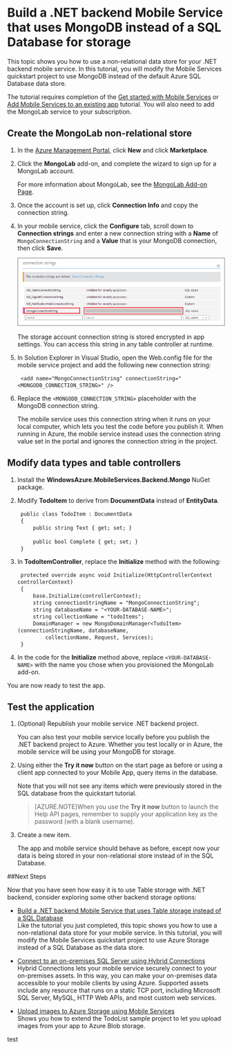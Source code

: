 <properties 
	pageTitle="Build a Service Using a Non-Relational Data Store | Microsoft Azure" 
	description="Learn how to use a non-relational data store such as MongoDB or Azure Table Storage with your .NET based mobile service" 
	services="mobile-services" 
	documentationCenter="" 
	authors="mattchenderson" 
	manager="dwrede" 
	editor="mollybos"/>

<tags 
	ms.service="mobile-services" 
	ms.workload="mobile" 
	ms.tgt_pltfrm="na" 
	ms.devlang="multiple" 
	ms.topic="article" 
	ms.date="08/08/2015" 
	ms.author="mahender"/>

# Build a .NET backend Mobile Service that uses MongoDB instead of a SQL Database for storage

This topic shows you how to use a non-relational data store for your .NET backend mobile service. In this tutorial, you will modify the Mobile Services quickstart project to use MongoDB instead of the default Azure SQL Database data store.

The tutorial requires completion of the [Get started with Mobile Services] or [Add Mobile Services to an existing app] tutorial. You will also need to add the MongoLab service to your subscription. 

## <a name="create-store"></a>Create the MongoLab non-relational store

1. In the [Azure Management Portal], click **New** and click **Marketplace**.

2. Click the **MongoLab** add-on, and complete the wizard to sign up for a MongoLab account. 

	For more information about MongoLab, see the [MongoLab Add-on Page].

2. Once the account is set up, click **Connection Info** and copy the connection string.

3. In your mobile service, click the **Configure** tab, scroll down to **Connection strings** and enter a new connection string with a **Name** of `MongoConnectionString` and a **Value** that is your MongoDB connection, then click **Save**. 

	![Add the MongoDB connection string](./media/mobile-services-dotnet-backend-use-non-relational-data-store/mongo-connection-string.png)

	The storage account connection string is stored encrypted in app settings. You can access this string in any table controller at runtime. 

8. In Solution Explorer in Visual Studio, open the Web.config file for the mobile service project and add the following new connection string:

		<add name="MongoConnectionString" connectionString="<MONGODB_CONNECTION_STRING>" />

9. Replace the `<MONGODB_CONNECTION_STRING>` placeholder with the MongoDB connection string.

	The mobile service uses this connection string when it runs on your local computer, which lets you test the code before you publish it. When running in Azure, the mobile service instead uses the connection string value set in the portal and ignores the connection string in the project.  

## <a name="modify-service"></a>Modify data types and table controllers

1. Install the **WindowsAzure.MobileServices.Backend.Mongo** NuGet package.

2. Modify **TodoItem** to derive from **DocumentData** instead of **EntityData**.

        public class TodoItem : DocumentData
        {
            public string Text { get; set; }

            public bool Complete { get; set; }
        }

3. In **TodoItemController**, replace the **Initialize** method with the following:

        protected override async void Initialize(HttpControllerContext controllerContext)
        {
            base.Initialize(controllerContext);
            string connectionStringName = "MongoConnectionString";
            string databaseName = "<YOUR-DATABASE-NAME>";
            string collectionName = "todoItems";
            DomainManager = new MongoDomainManager<TodoItem>(connectionStringName, databaseName, 
				collectionName, Request, Services);
        }

4. In the code for the **Initialize** method above, replace `<YOUR-DATABASE-NAME>` with the name you chose when you provisioned the MongoLab add-on.

You are now ready to test the app.

## <a name="test-application"></a>Test the application

1. (Optional) Republish your mobile service .NET backend project.

	You can also test your mobile service locally before you publish the .NET backend project to Azure. Whether you test locally or in Azure, the mobile service will be using your MongoDB for storage. 

4. Using either the **Try it now** button on the start page as before or using a client app connected to your Mobile App, query items in the database. 	
 
	Note that you will not see any items which were previously stored in the SQL database from the quickstart tutorial.

	>[AZURE.NOTE]When you use the **Try it now** button to launch the Help API pages, remember to supply your application key as the password (with a blank username).

3. Create a new item. 

	The app and mobile service should behave as before, except now your data is being stored in your non-relational store instead of in the SQL Database.

##Next Steps

Now that you have seen how easy it is to use Table storage with .NET backend, consider exploring some other backend storage options:

+ [Build a .NET backend Mobile Service that uses Table storage instead of a SQL Database](mobile-services-dotnet-backend-store-data-table-storage.md)</br>Like the tutorial you just completed, this topic shows you how to use a non-relational data store for your mobile service. In this tutorial, you will modify the Mobile Services quickstart project to use Azure Storage instead of a SQL Database as the data store.
 
+ [Connect to an on-premises SQL Server using Hybrid Connections](mobile-services-dotnet-backend-hybrid-connections-get-started.md)</br>Hybrid Connections lets your mobile service securely connect to your on-premises assets. In this way, you can make your on-premises data accessible to your mobile clients by using Azure. Supported assets include any resource that runs on a static TCP port, including Microsoft SQL Server, MySQL, HTTP Web APIs, and most custom web services.

+ [Upload images to Azure Storage using Mobile Services](mobile-services-dotnet-backend-windows-store-dotnet-upload-data-blob-storage.md)</br>Shows you how to extend the TodoList sample project to let you upload images from your app to Azure Blob storage.


<!-- Anchors. -->
[Create a non-relational store]: #create-store
[Modify data and controllers]: #modify-service
[Test the application]: #test-application


<!-- Images. -->
[0]: ./media/mobile-services-dotnet-backend-use-non-relational-data-store/create-mongo-lab.png
[1]: ./media/mobile-services-dotnet-backend-use-non-relational-data-store/mongo-connection-string.png


<!-- URLs. -->
[Get started with Mobile Services]: mobile-services-dotnet-backend-windows-store-dotnet-get-started.md
[Add Mobile Services to an existing app]: ../mobile-services-dotnet-backend-windows-store-dotnet-get-started-data.md
[Azure Management Portal]: https://manage.windowsazure.com/
[What is the Table Service]: ../storage-dotnet-how-to-use-tables.md#what-is
[MongoLab Add-on Page]: /gallery/store/mongolab/mongolab
 
test
